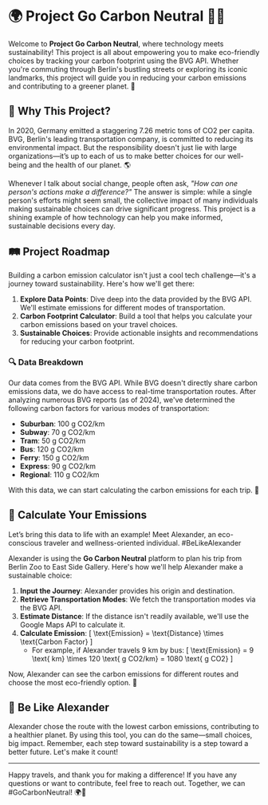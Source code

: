 # 🌍 Project Go Carbon Neutral 🚶‍♂️

Welcome to **Project Go Carbon Neutral**, where technology meets sustainability! This project is all about empowering you to make eco-friendly choices by tracking your carbon footprint using the BVG API. Whether you're commuting through Berlin's bustling streets or exploring its iconic landmarks, this project will guide you in reducing your carbon emissions and contributing to a greener planet. 🌱

## 🚀 Why This Project?

In 2020, Germany emitted a staggering 7.26 metric tons of CO2 per capita. BVG, Berlin's leading transportation company, is committed to reducing its environmental impact. But the responsibility doesn't just lie with large organizations—it’s up to each of us to make better choices for our well-being and the health of our planet. 🌎

Whenever I talk about social change, people often ask, *"How can one person's actions make a difference?"* The answer is simple: while a single person's efforts might seem small, the collective impact of many individuals making sustainable choices can drive significant progress. This project is a shining example of how technology can help you make informed, sustainable decisions every day.

## 🛤️ Project Roadmap

Building a carbon emission calculator isn't just a cool tech challenge—it's a journey toward sustainability. Here's how we'll get there:

1. **Explore Data Points**: Dive deep into the data provided by the BVG API. We'll estimate emissions for different modes of transportation.
2. **Carbon Footprint Calculator**: Build a tool that helps you calculate your carbon emissions based on your travel choices.
3. **Sustainable Choices**: Provide actionable insights and recommendations for reducing your carbon footprint.

### 🔍 Data Breakdown

Our data comes from the BVG API. While BVG doesn't directly share carbon emissions data, we do have access to real-time transportation routes. After analyzing numerous BVG reports (as of 2024), we've determined the following carbon factors for various modes of transportation:

- **Suburban**: 100 g CO2/km
- **Subway**: 70 g CO2/km
- **Tram**: 50 g CO2/km
- **Bus**: 120 g CO2/km
- **Ferry**: 150 g CO2/km
- **Express**: 90 g CO2/km
- **Regional**: 110 g CO2/km

With this data, we can start calculating the carbon emissions for each trip. 🎯

## 🧮 Calculate Your Emissions

Let’s bring this data to life with an example! Meet Alexander, an eco-conscious traveler and wellness-oriented individual. #BeLikeAlexander

Alexander is using the **Go Carbon Neutral** platform to plan his trip from Berlin Zoo to East Side Gallery. Here's how we'll help Alexander make a sustainable choice:

1. **Input the Journey**: Alexander provides his origin and destination.
2. **Retrieve Transportation Modes**: We fetch the transportation modes via the BVG API.
3. **Estimate Distance**: If the distance isn't readily available, we'll use the Google Maps API to calculate it.
4. **Calculate Emission**: 
   \[
   \text{Emission} = \text{Distance} \times \text{Carbon Factor}
   \]
   - For example, if Alexander travels 9 km by bus:
   \[
   \text{Emission} = 9 \text{ km} \times 120 \text{ g CO2/km} = 1080 \text{ g CO2}
   \]

Now, Alexander can see the carbon emissions for different routes and choose the most eco-friendly option. 🎉

## 🌟 Be Like Alexander

Alexander chose the route with the lowest carbon emissions, contributing to a healthier planet. By using this tool, you can do the same—small choices, big impact. Remember, each step toward sustainability is a step toward a better future. Let's make it count!

---

Happy travels, and thank you for making a difference! If you have any questions or want to contribute, feel free to reach out. Together, we can #GoCarbonNeutral! 🌍💚

